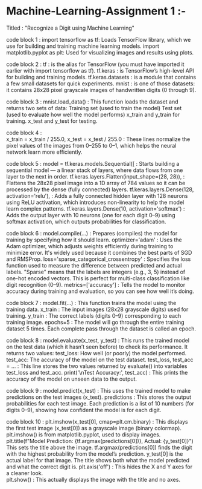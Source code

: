 # Machine-Learning-Assignment 1 :-
Titled : "Recognize a Digit using Machine Learning"

code block 1 :
import tensorflow as tf: Loads TensorFlow library, which we use for building and training machine learning models.
import matplotlib.pyplot as plt: Used for visualizing images and results using plots.

code block 2 :
tf : is the alias for TensorFlow (you must have imported it earlier with import tensorflow as tf).
tf.keras : is TensorFlow’s high-level API for building and training models.
tf.keras.datasets : is a module that contains a few small datasets for quick experiments.
mnist : is one of those datasets: it contains 28x28 pixel grayscale images of handwritten digits (0 through 9).

code block 3 :
mnist.load_data() :
            This function loads the dataset and returns two sets of data:
                      Training set (used to train the model)
                      Test set (used to evaluate how well the model performs)
            x_train and y_train for training.
            x_test and y_test for testing.

code block 4 :            
x_train = x_train / 255.0, x_test = x_test / 255.0 : These lines normalize the pixel values of the images from 0–255 to 0–1, which helps the neural network learn more efficiently.

code block 5 :
model = tf.keras.models.Sequential([ : Starts building a sequential model — a linear stack of layers, where data flows from one layer to the next in order.
tf.keras.layers.Flatten(input_shape=(28, 28)), : Flattens the 28x28 pixel image into a 1D array of 784 values so it can be processed by the dense (fully connected) layers.
tf.keras.layers.Dense(128, activation='relu'), : Adds a fully connected hidden layer with 128 neurons using ReLU activation, which introduces non-linearity to help the model learn complex patterns.
tf.keras.layers.Dense(10, activation='softmax') : Adds the output layer with 10 neurons (one for each digit 0–9) using softmax activation, which outputs probabilities for classification.

code block 6 :
model.compile(...) : Prepares (compiles) the model for training by specifying how it should learn.
optimizer='adam' : Uses the Adam optimizer, which adjusts weights efficiently during training to minimize error. It's widely used because it combines the best parts of SGD and RMSProp.
loss='sparse_categorical_crossentropy' : Specifies the loss function used to measure the difference between predicted and actual labels.
            "Sparse" means that the labels are integers (e.g., 3, 5) instead of one-hot encoded vectors.
            This is perfect for multi-class classification like digit recognition (0–9).
metrics=['accuracy'] : Tells the model to monitor accuracy during training and evaluation, so you can see how well it’s doing.

code block 7 :
model.fit(...) : This function trains the model using the training data.
x_train : The input images (28x28 grayscale digits) used for training.
y_train : The correct labels (digits 0–9) corresponding to each training image.
epochs=5 : The model will go through the entire training dataset 5 times. Each complete pass through the dataset is called an epoch.

code block 8 :
model.evaluate(x_test, y_test) : This runs the trained model on the test data (which it hasn’t seen before) to check its performance.
            It returns two values:
                    test_loss: How well (or poorly) the model performed.
                    test_acc: The accuracy of the model on the test dataset.
test_loss, test_acc = ...  :  This line stores the two values returned by evaluate() into variables test_loss and test_acc.
print('\nTest Accuracy:', test_acc) : This prints the accuracy of the model on unseen data to the output.

code block 9 :
model.predict(x_test) : This uses the trained model to make predictions on the test images (x_test).
predictions : This stores the output probabilities for each test image. Each prediction is a list of 10 numbers (for digits 0–9), showing how confident the model is for each digit.

code block 10 :
plt.imshow(x_test[0], cmap=plt.cm.binary) :
            This displays the first test image (x_test[0]) as a grayscale image (binary colormap).
            plt.imshow() is from matplotlib.pyplot, used to display images.
plt.title(f"Model Prediction: {tf.argmax(predictions[0])}, Actual: {y_test[0]}")
            This sets the title above the image.
            tf.argmax(predictions[0]) finds the digit with the highest probability from the model’s prediction.
            y_test[0] is the actual label for that image.
            The title shows both what the model predicted and what the correct digit is.
plt.axis('off') :
            This hides the X and Y axes for a cleaner look.   
plt.show() :
            This actually displays the image with the title and no axes.            
